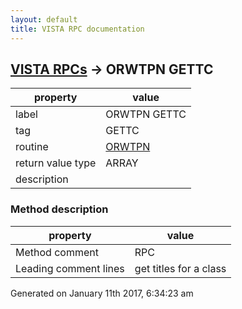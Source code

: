 ```yaml
---
layout: default
title: VISTA RPC documentation
---
```




## [VISTA RPCs](TableOfContent.md) &#8594; ORWTPN GETTC 

 property | value 
--- | --- 
 label | ORWTPN GETTC
 tag | GETTC
 routine | [ORWTPN](http://code.osehra.org/dox/Routine_ORWTPN_source.html)
 return value type | ARRAY
 description | 


### Method description

 property | value 
--- | --- 
 Method comment | RPC
 Leading comment lines | get titles for a class




Generated on January 11th 2017, 6:34:23 am